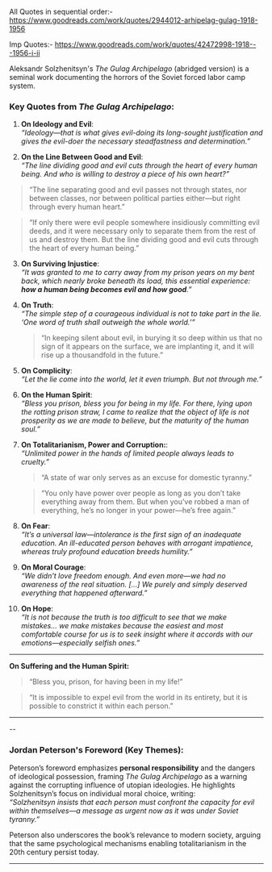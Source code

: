 
All Quotes in sequential order:- https://www.goodreads.com/work/quotes/2944012-arhipelag-gulag-1918-1956

Imp Quotes:- https://www.goodreads.com/work/quotes/42472998-1918---1956-i-ii



Aleksandr Solzhenitsyn's *The Gulag Archipelago* (abridged version) is a seminal work documenting the horrors of the Soviet forced labor camp system. 

### Key Quotes from *The Gulag Archipelago*:
1. **On Ideology and Evil**:  
   *“Ideology—that is what gives evil-doing its long-sought justification and gives the evil-doer the necessary steadfastness and determination.”*  

2. **On the Line Between Good and Evil**:  
   *“The line dividing good and evil cuts through the heart of every human being. And who is willing to destroy a piece of his own heart?”*    
> “The line separating good and evil passes not through states, nor between classes, nor between political parties either—but right through every human heart.”

> “If only there were evil people somewhere insidiously committing evil deeds, and it were necessary only to separate them from the rest of us and destroy them. But the line dividing good and evil cuts through the heart of every human being.”


3. **On Surviving Injustice**:  
   *“It was granted to me to carry away from my prison years on my bent back, which nearly broke beneath its load, this essential experience: **how a human being becomes evil and how good**.”*  

4. **On Truth**:  
   *“The simple step of a courageous individual is not to take part in the lie. ‘One word of truth shall outweigh the whole world.’”*  
   
   > “In keeping silent about evil, in burying it so deep within us that no sign of it appears on the surface, we are implanting it, and it will rise up a thousandfold in the future.”


5. **On Complicity**:  
   *“Let the lie come into the world, let it even triumph. But not through me.”*  

6. **On the Human Spirit**:  
   *“Bless you prison, bless you for being in my life. For there, lying upon the rotting prison straw, I came to realize that the object of life is not prosperity as we are made to believe, but the maturity of the human soul.”*  

7. **On Totalitarianism, Power and Corruption:**:  
   *“Unlimited power in the hands of limited people always leads to cruelty.”*  
   
   > “A state of war only serves as an excuse for domestic tyranny.”
   
   > “You only have power over people as long as you don’t take everything away from them. But when you’ve robbed a man of everything, he’s no longer in your power—he’s free again.”

8. **On Fear**:  
   *“It’s a universal law—intolerance is the first sign of an inadequate education. An ill-educated person behaves with arrogant impatience, whereas truly profound education breeds humility.”*  

9. **On Moral Courage**:  
   *“We didn’t love freedom enough. And even more—we had no awareness of the real situation. [...] We purely and simply deserved everything that happened afterward.”*  

10. **On Hope**:  
    *“It is not because the truth is too difficult to see that we make mistakes... we make mistakes because the easiest and most comfortable course for us is to seek insight where it accords with our emotions—especially selfish ones.”*  

---

**On Suffering and the Human Spirit:**
> “Bless you, prison, for having been in my life!”


> “It is impossible to expel evil from the world in its entirety, but it is possible to constrict it within each person.”
---



--
### Jordan Peterson's Foreword (Key Themes):
Peterson’s foreword emphasizes **personal responsibility** and the dangers of ideological possession, framing *The Gulag Archipelago* as a warning against the corrupting influence of utopian ideologies. He highlights Solzhenitsyn’s focus on individual moral choice, writing:  
*“Solzhenitsyn insists that each person must confront the capacity for evil within themselves—a message as urgent now as it was under Soviet tyranny.”*  

Peterson also underscores the book’s relevance to modern society, arguing that the same psychological mechanisms enabling totalitarianism in the 20th century persist today.  

---

